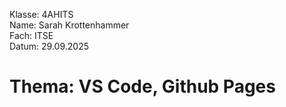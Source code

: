 Klasse: 4AHITS</br>
Name: Sarah Krottenhammer</br>
Fach: ITSE</br>
Datum: 29.09.2025

# Thema: VS Code, Github Pages
